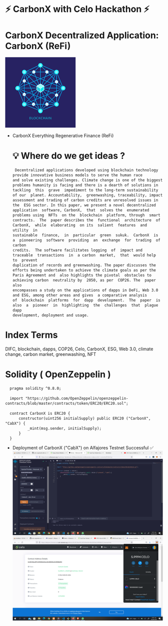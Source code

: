 # ⚡ CarbonX with Celo Hackathon ⚡                                                                                                                                                                                                        
# CarbonX Decentralized Application: CarbonX (ReFi) 
![banner](https://github.com/Achicago/build-with-celo-hackathon/blob/master/CarbonX/server/public/images/logo.png)

- CarbonX Everything Regenerative Finance (ReFi)


  # 💡 Where do we get ideas ?
       Decentralized applications developed using blockchain technology provide innovative business models to serve the human race 
      and solve existing challenges. Climate change is one of the biggest problems humanity is facing and there is a dearth of solutions in 
      tackling  this  grave  impediment to the long-term sustainability  of our  planet. Accountability,  greenwashing, traceability, impact 
      assessment and trading of carbon credits are unresolved issues in the  ESG sector. In this paper, we present a novel decentralized 
      application  software, CarbonX,  that  solves the  enumerated  problems using  NFTs  on the  blockchain  platform, through  smart 
      contracts.  The  paper describes the  functional  architecture  of CarbonX,  while  elaborating  on its  salient  features  and utility  in 
      sustainable  finance,  in  particular  green  sukuk.  CarbonX  is  a  pioneering  software  providing  an  exchange  for  trading  of  carbon 
      credits.  The software facilitates logging  of  impact and  traceable  transactions  in  a carbon  market,  that  would help  to  prevent 
      duplication of records and greenwashing. The paper discusses the efforts being undertaken to achieve the climate goals as per the 
      Paris Agreement and  also highlights the pivotal  obstacles to  achieving carbon  neutrality by  2050, as per  COP26. The  paper also 
      encompasses a study on the applications of dapps in DeFi, Web 3.0 and ESG, among other areas and gives  a comparative analysis 
      of  blockchain  platforms  for  dapp  development.  The  paper  is  also  a  pioneer  in  highlighting  the  challenges  that  plague  dapp 
      development, deployment and usage. 
# Index Terms 
   DIFC, blockchain, dapps, COP26, Celo, CarbonX, ESG, Web 3.0, climate     change, carbon market, greenwashing, NFT


# Solidity ( OpenZeppelin )
      pragma solidity ^0.8.0;

      import "https://github.com/OpenZeppelin/openzeppelin-contracts/blob/master/contracts/token/ERC20/ERC20.sol";

      contract CarbonX is ERC20 {
          constructor(uint256 initialSupply) public ERC20 ("CarbonX", "CabX") {
              _mint(msg.sender, initialSupply);
          }
      }

- Deployment of CarbonX ("CabX") on Alfajores Testnet Successful ✅
![top](https://github.com/Achicago/build-with-celo-hackathon/blob/master/CarbonX/server/public/images/Screenshot%20(103).png)   
![top](https://github.com/Achicago/build-with-celo-hackathon/blob/master/CarbonX/server/public/images/Screenshot%20(104).png)   





